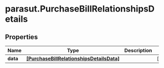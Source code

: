 # parasut.PurchaseBillRelationshipsDetails

## Properties
Name | Type | Description | Notes
------------ | ------------- | ------------- | -------------
**data** | [**[PurchaseBillRelationshipsDetailsData]**](PurchaseBillRelationshipsDetailsData.md) |  | [optional] 


